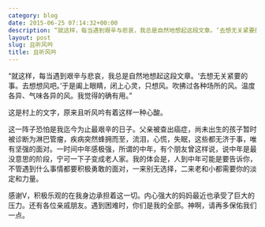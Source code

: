 ```yaml
---
category: blog
date: 2015-06-25 07:14:32+00:00
description: “就这样，每当遇到艰辛与悲哀，我总是自然地想起这段文章。‘去想无关紧要的事。去想
layout: post
slug: 且听风吟
title: 且听风吟
---
```


“就这样，每当遇到艰辛与悲哀，我总是自然地想起这段文章。‘去想无关紧要的事。去想想风吧。’于是阖上眼睛，闭上心灵，只想风。吹拂过各种场所的风。温度各异、气味各异的风。我觉得的确有用。”





这是村上的文字，原来且听风吟有着这样一种心酸。





这一阵子恐怕是我迄今为止最艰辛的日子。父亲被查出癌症，尚未出生的孩子暂时被诊断为淋巴管瘤，疾病突然蜂拥而至，流泪，心慌，失眠，这些都无济于事，唯有坚强的面对。一时间中年感极强，所谓的中年，有个朋友曾这样说，说中年是最没意思的阶段，宁可一下子变成老人家。我的体会是，人到中年可能是要告诉你，不管遇到什么事情都要积极勇敢的面对，一来别无选择，二来老和小都需要你的淡定和力量。





感谢V，积极乐观的在我身边承担着这一切。内心强大的妈妈最近也承受了巨大的压力。还有各位亲戚朋友。遇到困难时，你们是我的全部。神啊，请再多保佑我们一点。
